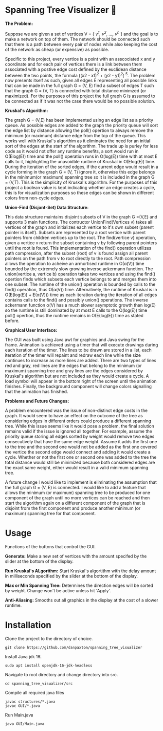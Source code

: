# Spanning Tree Visualizer 👀
**The Problem:**

  Suppose we are given a set of vertices V = { *v<sup>1</sup>, v<sup>2</sup>, ..., v<sup>n</sup>* } and the goal is to make a network on top of them. The network should be connected such that there 
is a path between every pair of nodes while also keeping the cost of the network as cheap (or expensive) as possible.

Specific to this project, every vertice is a point with an asscociated x and y coordinate and for each pair of vertices there is a link between them associated
with a postive edge cost defined by the euclidean distance between the two points, the formula ((x2 - x1)<sup>2</sup> + (y2 - y1)<sup>2</sup>)<sup>.5</sup>. The problem now presents itself
as such, given all edges E representing all possible links that can be made in the full graph G = (V, E) find a subset of edges T such that the graph G = (V, T) is 
connected with total distance minimzed (or maximized). For the purposes of this project the full graph G is assumed to be connected as if it was not the
case there would be no possible solution.

**Kruskal's Algorithm:**

  The graph G = (V,E) has been implemented using an edge list as a priority queue. As possible edges are added to the graph the priority queue will sort the edge list by distance allowing the poll() opertion to always remove the minimum (or maximum) distance edge from the top of the queue. This works well with Kruskal's algorthim as it eliminates the need for an initial sort of the edges at the start of the algorithm. The trade up is purley for less code as it would not offer any runtime benefits, a sort would run in O(Elog(E)) time and the poll() operation runs in O(log(E)) time with at most E calls to it, highlighting the unavoidble runtime of Kruskal in O(Elog(E)) time. During the iteration of the sorted edges, if the current edge would result in a cycle forming in the graph G = (V, T) ignore it, otherwise this edge belongs in the minimum(or maximum) spanning tree so it is included in the graph G = (V,T). This is the simplicity of Kruskal's algorithm. For the purposes of this project a boolean value is kept indicating whether an edge creates a cycle, this is for visualization purposes so these edges can be shown in different colors from non-cycle edges.

**Union-Find (Disjont-Set) Data Structure:**

  This data structure maintains disjoint subsets of V in the graph G =(V,E) and supports 3 main functions. The contructor UnionFind(Vertices v) takes all vertices of the graph and initializes each vertice to it's own subset (parent pointer is itself). Subsets are represented by a root vertice with parent pointers from children vertices up to the root. The find(vertice v) operation, given a vertice v return the subset containing v by following parent pointers until the root is found. This implementation of the find() operation utilizes path compression, after the subset (root) of v is found assign all parent pointers on the path from v to root directly to the root. Path compression allows the operation to acheive an armortised runtime in O(α(V)) time bounded by the extremely slow growing inverse ackermann function. The union(vertice a, vertice b) operation takes two vertices and using the find() opertion finds which subsets each vertice belongs to and merges them into one subset. The runtime of the union() operation is bounded by calls to the find() operation, thus O(α(V)) time. Alternatively, the runtime of Kruskal is in O(E(log(E)) + E(α(V))) time as each iteration during the iteration of all edges contains calls to the find() and possibly union() operations. The inverse ackermann function α(V) has a much slower asymptotic growth than log(E) so the runtime is still dominated by at most E calls to the O(log(E)) time poll() opertion, thus the runtime remains in O(E(log(E)) time as stated before.

**Graphical User Interface:**

  The GUI was built using Java awt for graphics and Java swing for the frame. Animation is achieved using a timer that will execute drawings during each iteration of the timer. The lines to be drawn are stored in a list, each iteration of the timer will repaint and redraw each line while the size continues to increase as more lines are added. There are two types of lines red and gray, red lines are the edges that belong to the minimum (or maximum) spanning tree and gray lines are the edges considered by Kruskal's algorithm but are not included as they would create a cycle. A load symbol will appear in the bottom right of the screen until the animation finishes. Finally, the background component will change colors signalling that the animation has finished.
  
**Problems and Future Changes:**

  A problem encountered was the issue of non-distinct edge costs in the graph. It would seem to have an effect on the outcome of the tree as considering edges in different orders could produce a different spanning tree. While this issue seems like it would pose a problem, the final solution remains valid if the issue is ignored all together. For example, assume the priority queue storing all edges sorted by weight would remove two edges consecutively that have the same edge weight. Assume it adds the first one to the tree and the second one would not be added as the first one covered the vertice the second edge would connect and adding it would create a cycle. Whether or not the first one or second one was added to the tree the total distance would still be minimized because both considered edges are the exact same weight, either would result in a valid minimum spanning tree.
  
A future change I would like to implement is eliminating the assumption that the full graph G = (V, E) is connected. I would like to add a feature that allows the minimum (or maximum) spanning tree to be produced for one component of the graph until no more vertices can be reached and then start the algorithm again on a different component of the graph that is disjoint from the first component and produce another minimum (or maximum) spanning tree for that component.

# Usage # 
Functions of the buttons that control the GUI.

**Generate:**  Make a new set of vertices with the amount specifed by the slider at the bottom of the display.

**Run Kruskal's ALgorithm:**  Start Kruskal's algortithm with the delay amount in milliseconds specified by the slider at the bottom of the display.

**Max or Min Spanning Tree:**  Determines the direction edges will be sorted by weight. Change won't be active unless hit 'Apply'.

**Anti-Aliasing:**  Smooths out all graphics in the display at the cost of a slower runtime.

# Installation #
Clone the project to the directory of choice.
```console
git clone https://github.com/danpaxton/spanning_tree_visualizer
```
Install Java jdk 16.
```console
sudo apt install openjdk-16-jdk-headless
```
Navigate to root directory and change directory into src.
```console
cd spanning_tree_visualizer/src
```
Compile all required java files
```console
javac structures/*.java
javac GUI/*.java
```
Run Main.java
```console
java GUI/Main.java
```
